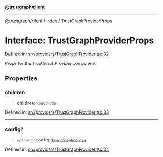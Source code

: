 [**@trustgraph/client**](../../README.md)

***

[@trustgraph/client](../../README.md) / [index](../README.md) / TrustGraphProviderProps

# Interface: TrustGraphProviderProps

Defined in: [src/providers/TrustGraphProvider.tsx:32](https://github.com/trustgraph-ai/trustgraph-ts-client/blob/24d0d0886a310c1fecf9e6fc95cd3a24cf32c92e/src/providers/TrustGraphProvider.tsx#L32)

Props for the TrustGraphProvider component

## Properties

### children

> **children**: `ReactNode`

Defined in: [src/providers/TrustGraphProvider.tsx:33](https://github.com/trustgraph-ai/trustgraph-ts-client/blob/24d0d0886a310c1fecf9e6fc95cd3a24cf32c92e/src/providers/TrustGraphProvider.tsx#L33)

***

### config?

> `optional` **config**: [`TrustGraphConfig`](TrustGraphConfig.md)

Defined in: [src/providers/TrustGraphProvider.tsx:34](https://github.com/trustgraph-ai/trustgraph-ts-client/blob/24d0d0886a310c1fecf9e6fc95cd3a24cf32c92e/src/providers/TrustGraphProvider.tsx#L34)
